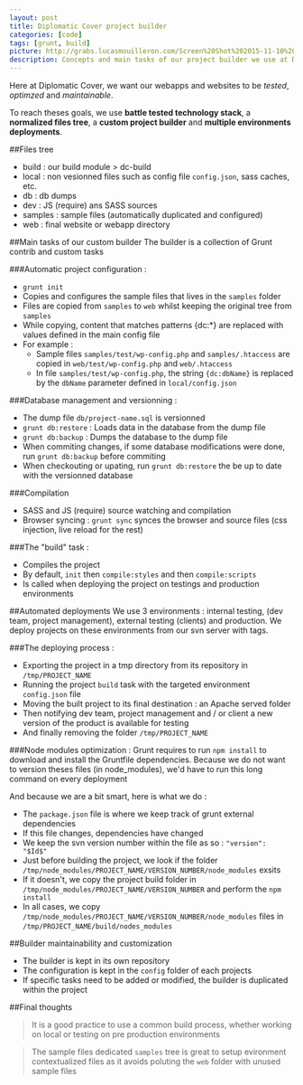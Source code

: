 ```yaml
---
layout: post
title: Diplomatic Cover project builder
categories: [code]
tags: [grunt, build]
picture: http://grabs.lucasmouilleron.com/Screen%20Shot%202015-11-10%20at%2016.52.26.png
description: Concepts and main tasks of our project builder we use at Diplomatic Cover
---
```


Here at Diplomatic Cover, we want our webapps and websites to be _tested_, _optimzed_ and _maintainable_.

To reach theses goals, we use __battle tested technology stack__, a __normalized files tree__, a __custom project builder__ and __multiple environments deployments__.

##Files tree
- build : our build module > dc-build
- local : non vesionned files such as config file ```config.json```, sass caches, etc.
- db : db dumps
- dev : JS (require) ans SASS sources
- samples : sample files (automatically duplicated and configured)
- web : final website or webapp directory

##Main tasks of our custom builder
The builder is a collection of Grunt contrib and custom tasks

###Automatic project configuration : 
- ```grunt init```
- Copies and configures the sample files that lives in the ```samples``` folder
- Files are copied from ```samples``` to ```web``` whilst keeping the original tree from ```samples```
- While copying, content that matches patterns {dc:*} are replaced with values defined in the main config file
- For example : 
    - Sample files ```samples/test/wp-config.php``` and ```samples/.htaccess``` are copied in ```web/test/wp-config.php``` and ```web/.htaccess```
    - In file ```samples/test/wp-config.php```, the string ```{dc:dbName}``` is replaced by the ```dbName``` parameter defined in ```local/config.json```

###Database management and versionning : 
- The dump file ```db/project-name.sql``` is versionned
- ```grunt db:restore``` : Loads data in the database from the dump file
- ```grunt db:backup``` : Dumps the database to the dump file
- When commiting changes, if some database modifications were done, run ```grunt db:backup``` before commiting
- When checkouting or upating, run ```grunt db:restore``` the be up to date with the versionned database

###Compilation
- SASS and JS (require) source watching and compilation
- Browser syncing : ```grunt sync``` synces the browser and source files (css injection, live reload for the rest)

###The "build" task :
- Compiles the project 
- By default, ```init``` then ```compile:styles``` and then ```compile:scripts```
- Is called when deploying the project on testings and production environments

##Automated deployments
We use 3 environments : internal testing, (dev team, project management), external testing (clients) and production.
We deploy projects on these environments from our svn server with tags.

###The deploying process : 
- Exporting the project in a tmp directory from its repository in ```/tmp/PROJECT_NAME```
- Running the project ```build``` task with the targeted environment ```config.json``` file
- Moving the built project to its final destination : an Apache served folder
- Then notifying dev team, project management and / or client a new version of the product is available for testing
- And finally removing the folder ```/tmp/PROJECT_NAME```

###Node modules optimization : 
Grunt requires to run ```npm install``` to download and install the Gruntfile dependencies.
Because we do not want to version theses files (in node_modules), we'd have to run this long command on every deployment

And because we are a bit smart, here is what we do : 

- The ```package.json``` file is where we keep track of grunt external dependencies
- If this file changes, dependencies have changed
- We keep the svn version number within the file as so : ```"version": "$Id$"```
- Just before building the project, we look if the folder ```/tmp/node_modules/PROJECT_NAME/VERSION_NUMBER/node_modules``` exsits
- If it doesn't, we copy the project build folder in ```/tmp/node_modules/PROJECT_NAME/VERSION_NUMBER``` and perform the ```npm install```
- In all cases, we copy ```/tmp/node_modules/PROJECT_NAME/VERSION_NUMBER/node_modules``` files in ```/tmp/PROJECT_NAME/build/nodes_modules```

##Builder maintainability and customization
- The builder is kept in its own repository
- The configuration is kept in the ```config``` folder of each projects
- If specific tasks need to be added or modified, the builder is duplicated within the project

##Final thoughts
> It is a good practice to use a common build process, whether working on local or testing on pre production environments

<!-- tsk -->

> The sample files dedicated ```samples``` tree is great to setup evironment contextualized files as it avoids poluting the ```web``` folder with unused sample files